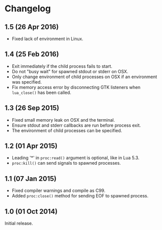 # Changelog

## 1.5 (26 Apr 2016)

* Fixed lack of environment in Linux.

## 1.4 (25 Feb 2016)

* Exit immediately if the child process fails to start.
* Do not "busy wait" for spawned stdout or stderr on OSX.
* Only change environment of child processes on OSX if an environment was
  specified.
* Fix memory access error by disconnecting GTK listeners when `lua_close()` has
  been called.

## 1.3 (26 Sep 2015)

* Fixed small memory leak on OSX and the terminal.
* Ensure stdout and stderr callbacks are run before process exit.
* The environment of child processes can be specified.

## 1.2 (01 Apr 2015)

* Leading '*' in `proc:read()` argument is optional, like in Lua 5.3.
* `proc:kill()` can send signals to spawned processes.

## 1.1 (07 Jan 2015)

* Fixed compiler warnings and compile as C99.
* Added `proc:close()` method for sending EOF to spawned process.

## 1.0 (01 Oct 2014)

Initial release.
